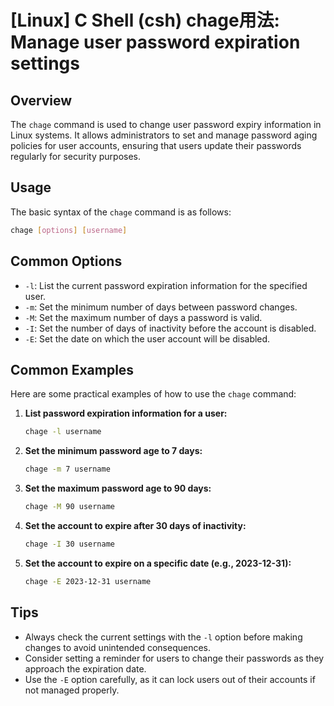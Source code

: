 # [Linux] C Shell (csh) chage用法: Manage user password expiration settings

## Overview
The `chage` command is used to change user password expiry information in Linux systems. It allows administrators to set and manage password aging policies for user accounts, ensuring that users update their passwords regularly for security purposes.

## Usage
The basic syntax of the `chage` command is as follows:

```bash
chage [options] [username]
```

## Common Options
- `-l`: List the current password expiration information for the specified user.
- `-m`: Set the minimum number of days between password changes.
- `-M`: Set the maximum number of days a password is valid.
- `-I`: Set the number of days of inactivity before the account is disabled.
- `-E`: Set the date on which the user account will be disabled.

## Common Examples
Here are some practical examples of how to use the `chage` command:

1. **List password expiration information for a user:**
   ```bash
   chage -l username
   ```

2. **Set the minimum password age to 7 days:**
   ```bash
   chage -m 7 username
   ```

3. **Set the maximum password age to 90 days:**
   ```bash
   chage -M 90 username
   ```

4. **Set the account to expire after 30 days of inactivity:**
   ```bash
   chage -I 30 username
   ```

5. **Set the account to expire on a specific date (e.g., 2023-12-31):**
   ```bash
   chage -E 2023-12-31 username
   ```

## Tips
- Always check the current settings with the `-l` option before making changes to avoid unintended consequences.
- Consider setting a reminder for users to change their passwords as they approach the expiration date.
- Use the `-E` option carefully, as it can lock users out of their accounts if not managed properly.
